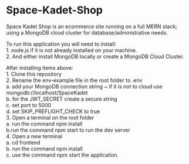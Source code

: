 # Space-Kadet-Shop

Space Kadet Shop is an ecommerce site running on a full MERN stack; using a MongoDB cloud cluster for database/administrative needs.<br/>

To run this application you will need to install: <br/> 1. node.js if it is not already installed on your machine. <br/> 2. And either install MongoDB locally or create a MongoDB Cloud Cluster. <br/>

After installing items above: <br/> 1. Clone this repository <br/> 2. Rename the env-example file in the root folder to .env <br/>
a. add your MongoDB connection string ~ if it is not to cloud use mongodb://localhost/SpaceKadet <br/>
b. for the JWT_SECRET create a secure string <br/>
c. set port to 5000 <br/>
d. set SKIP_PREFLIGHT_CHECK to true <br/> 3. Open a terminal on the root folder <br/>
a. run the command npm install <br/>
b.run the command npm start to run the dev server <br/> 4. Open a new terminal <br/>
a. cd frontend <br/>
b. run the command npm install <br/>
c. use the command npm start the application. <br/>

